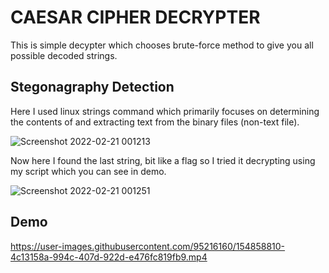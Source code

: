 # **CAESAR CIPHER DECRYPTER**

This is simple decypter which chooses brute-force method to give you all possible decoded strings.

## **Stegonagraphy Detection**

Here I used linux strings command which primarily focuses on determining the contents of and extracting text from the binary files (non-text file).

![Screenshot 2022-02-21 001213](https://user-images.githubusercontent.com/95216160/154859022-99526013-4c0d-4820-af8e-897137a69a35.jpg)

Now here I found the last string, bit like a flag so I tried it decrypting using my script which you can see in demo.

![Screenshot 2022-02-21 001251](https://user-images.githubusercontent.com/95216160/154859034-5eb01806-0581-4fcb-81f1-a7fcc38cdb3f.jpg)

## **Demo**

https://user-images.githubusercontent.com/95216160/154858810-4c13158a-994c-407d-922d-e476fc819fb9.mp4

